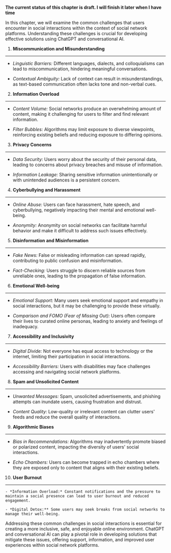 **The current status of this chapter is draft. I will finish it later when I have time**

In this chapter, we will examine the common challenges that users encounter in social interactions within the context of social network platforms. Understanding these challenges is crucial for developing effective solutions using ChatGPT and conversational AI.

1. **Miscommunication and Misunderstanding**
--------------------------------------------

* *Linguistic Barriers:* Different languages, dialects, and colloquialisms can lead to miscommunication, hindering meaningful conversations.

* *Contextual Ambiguity:* Lack of context can result in misunderstandings, as text-based communication often lacks tone and non-verbal cues.

2. **Information Overload**
---------------------------

* *Content Volume:* Social networks produce an overwhelming amount of content, making it challenging for users to filter and find relevant information.

* *Filter Bubbles:* Algorithms may limit exposure to diverse viewpoints, reinforcing existing beliefs and reducing exposure to differing opinions.

3. **Privacy Concerns**
-----------------------

* *Data Security:* Users worry about the security of their personal data, leading to concerns about privacy breaches and misuse of information.

* *Information Leakage:* Sharing sensitive information unintentionally or with unintended audiences is a persistent concern.

4. **Cyberbullying and Harassment**
-----------------------------------

* *Online Abuse:* Users can face harassment, hate speech, and cyberbullying, negatively impacting their mental and emotional well-being.

* *Anonymity:* Anonymity on social networks can facilitate harmful behavior and make it difficult to address such issues effectively.

5. **Disinformation and Misinformation**
----------------------------------------

* *Fake News:* False or misleading information can spread rapidly, contributing to public confusion and misinformation.

* *Fact-Checking:* Users struggle to discern reliable sources from unreliable ones, leading to the propagation of false information.

6. **Emotional Well-being**
---------------------------

* *Emotional Support:* Many users seek emotional support and empathy in social interactions, but it may be challenging to provide these virtually.

* *Comparison and FOMO (Fear of Missing Out):* Users often compare their lives to curated online personas, leading to anxiety and feelings of inadequacy.

7. **Accessibility and Inclusivity**
------------------------------------

* *Digital Divide:* Not everyone has equal access to technology or the internet, limiting their participation in social interactions.

* *Accessibility Barriers:* Users with disabilities may face challenges accessing and navigating social network platforms.

8. **Spam and Unsolicited Content**
-----------------------------------

* *Unwanted Messages:* Spam, unsolicited advertisements, and phishing attempts can inundate users, causing frustration and distrust.

* *Content Quality:* Low-quality or irrelevant content can clutter users' feeds and reduce the overall quality of interactions.

9. **Algorithmic Biases**
-------------------------

* *Bias in Recommendations:* Algorithms may inadvertently promote biased or polarized content, impacting the diversity of users' social interactions.

* *Echo Chambers:* Users can become trapped in echo chambers where they are exposed only to content that aligns with their existing beliefs.

10. **User Burnout**
--------------------

    - *Information Overload:* Constant notifications and the pressure to maintain a social presence can lead to user burnout and reduced engagement.

    - *Digital Detox:** Some users may seek breaks from social networks to manage their well-being.

Addressing these common challenges in social interactions is essential for creating a more inclusive, safe, and enjoyable online environment. ChatGPT and conversational AI can play a pivotal role in developing solutions that mitigate these issues, offering support, information, and improved user experiences within social network platforms.
